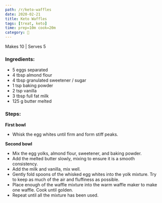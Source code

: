 ```yaml
---
path: /r/keto-waffles
date: 2020-02-21
title: Keto Waffles
tags: [treat, keto]
time: prep=10m cook=20m
category: 🍰
---
```


Makes 10 | Serves 5

### Ingredients:

-   5 eggs separated
-   4 tbsp almond flour
-   4 tbsp granulated sweetener / sugar
-   1 tsp baking powder
-   2 tsp vanilla
-   3 tbsp full fat milk
-   125 g butter melted

### Steps:

**First bowl**

-   Whisk the egg whites until firm and form stiff peaks.

**Second bowl**

-   Mix the egg yolks, almond flour, sweetener, and baking powder.
-   Add the melted butter slowly, mixing to ensure it is a smooth consistency.
-   Add the milk and vanilla, mix well.
-   Gently fold spoons of the whisked egg whites into the yolk mixture. Try to keep as much of the air and fluffiness as possible.
-   Place enough of the waffle mixture into the warm waffle maker to make one waffle. Cook until golden.
-   Repeat until all the mixture has been used.
